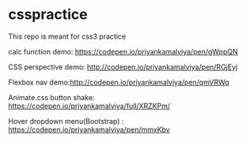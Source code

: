 # csspractice
This repo is meant for css3 practice


calc function demo:
https://codepen.io/priyankamalviya/pen/gWppQN


CSS perspective demo:
http://codepen.io/priyankamalviya/pen/RGjEyj


Flexbox nav demo:http://codepen.io/priyankamalviya/pen/qmVRWq

Animate.css button shake: https://codepen.io/priyankamalviya/full/XRZKPm/


Hover dropdown menu(Bootstrap) : https://codepen.io/priyankamalviya/pen/mmxKbv




